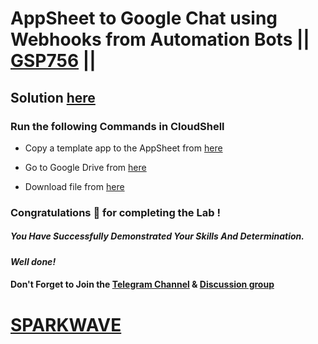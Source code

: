 # AppSheet to Google Chat using Webhooks from Automation Bots || [GSP756](https://www.cloudskillsboost.google/focuses/55390?parent=catalog) ||

## Solution [here](https://youtu.be/AHXKUectm7g)

### Run the following Commands in CloudShell

* Copy a template app to the AppSheet from [here](https://www.appsheet.com/Template/AppDef?appName=Lab8-InventoryManager-3856613&copy=1)

* Go to Google Drive from [here](https://drive.google.com/drive/u/0/my-drive)

* Download file from [here](https://docs.google.com/spreadsheets/d/15-iUFrYB1Gk1kyYrgpfImptTiquXNY7B/export?ouid=110411516125283809866&format=xlsx)

### Congratulations 🎉 for completing the Lab !

##### *You Have Successfully Demonstrated Your Skills And Determination.*

#### *Well done!*

#### Don't Forget to Join the [Telegram Channel](https://t.me/sparkwave.01) & [Discussion group](https://t.me/sparkwave.01chats)

# [SPARKWAVE](https://www.youtube.com/@sparkwave.01)
